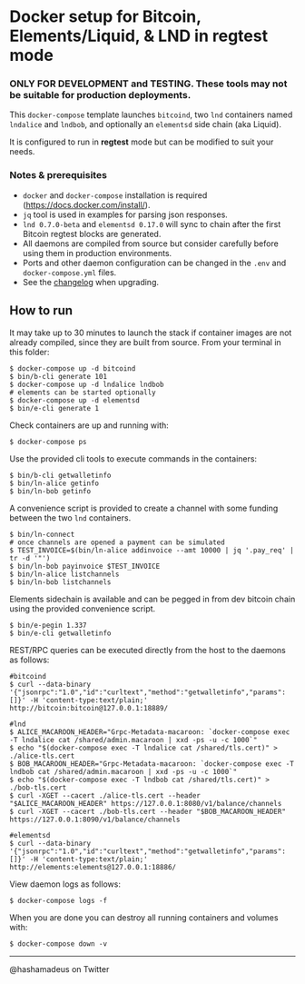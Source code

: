 # Docker setup for Bitcoin, Elements/Liquid, & LND in regtest mode

### ONLY FOR DEVELOPMENT and TESTING. These tools may not be suitable for production deployments.

This `docker-compose` template launches `bitcoind`, two `lnd` containers named `lndalice` and `lndbob`, and optionally an `elementsd` side chain (aka Liquid).

It is configured to run in **regtest** mode but can be modified to suit your needs.

### Notes & prerequisites
 - `docker` and `docker-compose` installation is required (https://docs.docker.com/install/).
 - `jq` tool is used in examples for parsing json responses.
 - `lnd 0.7.0-beta` and `elementsd 0.17.0` will sync to chain after the first Bitcoin regtest blocks are generated.
  - All daemons are compiled from source but consider carefully before using them in production environments.
 - Ports and other daemon configuration can be changed in the `.env` and `docker-compose.yml` files.
 - See the [changelog](CHANGELOG.md) when upgrading.

## How to run
It may take up to 30 minutes to launch the stack if container images are not already compiled, since they are built from source. From your terminal in this folder:

```
$ docker-compose up -d bitcoind
$ bin/b-cli generate 101
$ docker-compose up -d lndalice lndbob
# elements can be started optionally
$ docker-compose up -d elementsd
$ bin/e-cli generate 1
```

Check containers are up and running with:
```
$ docker-compose ps
```

Use the provided cli tools to execute commands in the containers:
```
$ bin/b-cli getwalletinfo
$ bin/ln-alice getinfo
$ bin/ln-bob getinfo
```

A convenience script is provided to create a channel with some funding between the two `lnd` containers.
```
$ bin/ln-connect
# once channels are opened a payment can be simulated
$ TEST_INVOICE=$(bin/ln-alice addinvoice --amt 10000 | jq '.pay_req' | tr -d '"')
$ bin/ln-bob payinvoice $TEST_INVOICE
$ bin/ln-alice listchannels
$ bin/ln-bob listchannels
```

Elements sidechain is available and can be pegged in from dev bitcoin chain using the provided convenience script.
```
$ bin/e-pegin 1.337
$ bin/e-cli getwalletinfo
```

REST/RPC queries can be executed directly from the host to the daemons as follows:
```
#bitcoind
$ curl --data-binary '{"jsonrpc":"1.0","id":"curltext","method":"getwalletinfo","params":[]}' -H 'content-type:text/plain;' http://bitcoin:bitcoin@127.0.0.1:18889/

#lnd
$ ALICE_MACAROON_HEADER="Grpc-Metadata-macaroon: `docker-compose exec -T lndalice cat /shared/admin.macaroon | xxd -ps -u -c 1000`"
$ echo "$(docker-compose exec -T lndalice cat /shared/tls.cert)" > ./alice-tls.cert
$ BOB_MACAROON_HEADER="Grpc-Metadata-macaroon: `docker-compose exec -T lndbob cat /shared/admin.macaroon | xxd -ps -u -c 1000`"
$ echo "$(docker-compose exec -T lndbob cat /shared/tls.cert)" > ./bob-tls.cert
$ curl -XGET --cacert ./alice-tls.cert --header "$ALICE_MACAROON_HEADER" https://127.0.0.1:8080/v1/balance/channels
$ curl -XGET --cacert ./bob-tls.cert --header "$BOB_MACAROON_HEADER" https://127.0.0.1:8090/v1/balance/channels

#elementsd
$ curl --data-binary '{"jsonrpc":"1.0","id":"curltext","method":"getwalletinfo","params":[]}' -H 'content-type:text/plain;' http://elements:elements@127.0.0.1:18886/
```

View daemon logs as follows:
```
$ docker-compose logs -f
```

When you are done you can destroy all running containers and volumes with:
```
$ docker-compose down -v
```

---
@hashamadeus on Twitter
